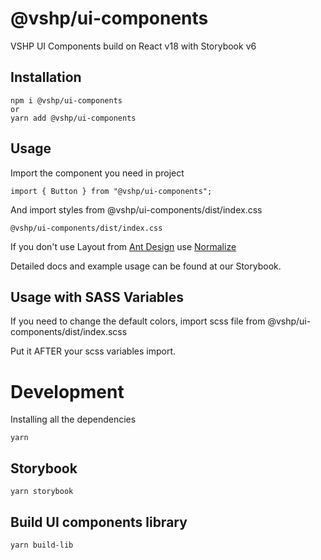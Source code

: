# @vshp/ui-components

VSHP UI Components build on React v18 with Storybook v6

## Installation

```
npm i @vshp/ui-components
or
yarn add @vshp/ui-components
```

## Usage

Import the component you need in project


```
import { Button } from "@vshp/ui-components";
```

And import styles from @vshp/ui-components/dist/index.css

```
@vshp/ui-components/dist/index.css
```

If you don't use Layout from [Ant Design](https://ant.design/components/layout/) use [Normalize](https://necolas.github.io/normalize.css/8.0.1/normalize.css)

Detailed docs and example usage can be found at our Storybook.

## Usage with SASS Variables

If you need to change the default colors, import scss file from @vshp/ui-components/dist/index.scss

Put it AFTER your scss variables import.

# Development

Installing all the dependencies

```
yarn
```

## Storybook

```
yarn storybook
```

## Build UI components library

```
yarn build-lib
```
